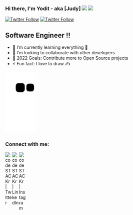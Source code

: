 
### Hi there, I'm Yodit - aka [Judy]  <img src="https://media.giphy.com/media/hvRJCLFzcasrR4ia7z/giphy.gif" width="28"> <img src="https://emojis.slackmojis.com/emojis/images/1531849430/4246/blob-sunglasses.gif?1531849430" width="28"/>

[![Twitter Follow](https://img.shields.io/twitter/follow/zhudiana__?color=1DA1F2&logo=twitter&style=for-the-badge)](https://twitter.com/zhudiana__)
[![Twitter Follow](https://img.shields.io/twitter/follow/igirlcodes?color=1DA1F2&logo=twitter&style=for-the-badge)](https://twitter.com/igirlcodes)

## Software Engineer !!

- 🌱 I’m currently learning everything 🤣
- 👯 I’m looking to collaborate with other developers
- 🥅 2022 Goals: Contribute more to Open Source projects
- ⚡ Fun fact: I love to draw ✍️

![Snake animation](https://github.com/rafaballerini/rafaballerini/blob/output/github-contribution-grid-snake.svg)
 

### Connect with me:


[<img align="left" alt="codeSTACKr | Twitter" width="22px" src="https://cdn.jsdelivr.net/npm/simple-icons@v3/icons/twitter.svg" />](https://twitter.com/zhudiana__)
[<img align="left" alt="codeSTACKr | LinkedIn" width="22px" src="https://cdn.jsdelivr.net/npm/simple-icons@v3/icons/linkedin.svg" />](https://www.linkedin.com/in/yodit-fentaw-228a60230)
[<img align="left" alt="codeSTACKr | Instagram" width="22px" src="https://cdn.jsdelivr.net/npm/simple-icons@v3/icons/instagram.svg" />](https://instagram.com/judiana__)
 
<!-- ![Profile views](https://gpvc.arturio.dev/Souravdey777)  <img src="https://img.shields.io/github/followers/Souravdey777?label=Follow" style=" float:left, margin-right:10px" /> -->

<br />



